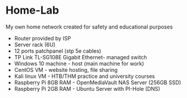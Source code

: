 # Home-Lab
My own home network created for safety and educational purposes
<ul>
  <li> Router provided by ISP </li>
  <li> Server rack (6U) </li>
  <li> 12 ports patchpanel (stp 5e cables) </li>
  <li> TP Link TL-SG108E Gigabit Ethernet- managed switch </li>
  <li> Windows 10 machine - host (main machine for work) </li>
  <li> CentOS VM - website hosting, file sharing </li>
  <li> Kali linux VM - HTB/THM practice and university courses </li>
  <li> Raspberry Pi 8GB RAM -  OpenMediaVault NAS Server (256GB SSD) </li>
  <li> Raspberry Pi 2GB RAM - Ubuntu Server with PI-Hole (DNS) </li>
</ul>
